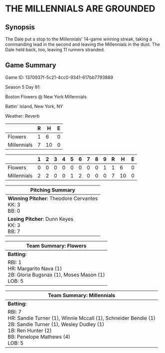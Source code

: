 # THE MILLENNIALS ARE GROUNDED

## Synopsis

The Dale put a stop to the Millennials' 14-game winning streak, taking a commanding lead in the second and leaving
the Millennials in the dust. The Dale held back, too, leaving 11 runners stranded.

## Game Summary

Game ID: 1370937f-5c21-4cc0-9341-617bb7793889

Season 5 Day 91:

Boston Flowers @ New York Millennials

Battin' Island, New York, NY

Weather: Reverb



|  | R | H | E |
| --- | --- | --- | --- |
| Flowers |   1 |   6 |   0 | 
| Millennials |   7 |  10 |   0 | 


|  |   1 |   2 |   3 |   4 |   5 |   6 |   7 |   8 |   9 |  R | H | E |
| --- | --- | --- | --- | --- | --- | --- | --- | --- | --- | --- | --- | --- |
| Flowers |   0 |   0 |   0 |   0 |   0 |   0 |   0 |   0 |   1 |   1 |   6 |   0 | 
| Millennials |   2 |   2 |   0 |   0 |   1 |   2 |   0 |   0 |   0 |   7 |  10 |   0 | 


| Pitching Summary |
| --- |
| **Winning Pitcher**: Theodore Cervantes<br />KK: 3<br />BB: 0 |
| **Losing Pitcher**: Dunn Keyes<br />KK: 3<br />BB: 7 |


| Team Summary: Flowers |
| --- |
| **Batting:** |
| RBI: 1 <br />HR: Margarito Nava (1) <br />2B: Gloria Bugsnax (1), Moses Mason (1) <br />LOB: 5 |

| Team Summary: Millennials |
| --- |
| **Batting:** |
| RBI: 7 <br />HR: Sandie Turner (1), Winnie Mccall (1), Schneider Bendie (1) <br />2B: Sandie Turner (1), Wesley Dudley (1) <br />1B: Ren Hunter (2) <br />BB: Penelope Mathews (4) <br />LOB: 5 |

